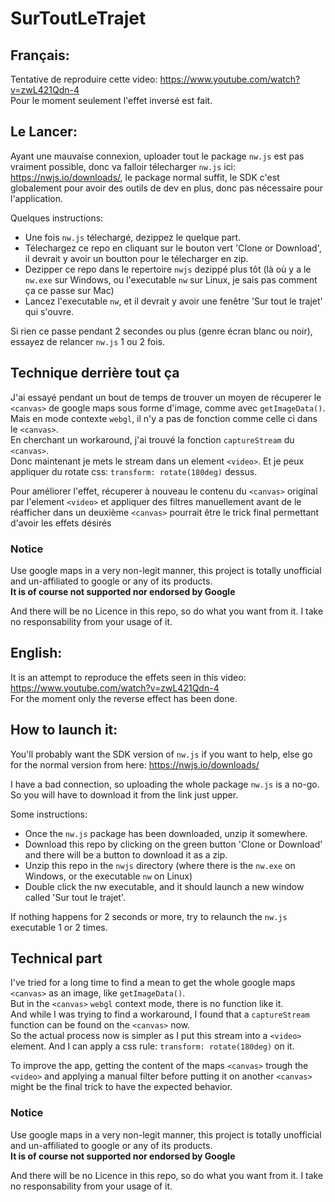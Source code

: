 # SurToutLeTrajet

## Français:

Tentative de reproduire cette video: https://www.youtube.com/watch?v=zwL421Qdn-4<br>
Pour le moment seulement l'effet inversé est fait. 

## Le Lancer:

Ayant une mauvaise connexion, uploader tout le package `nw.js` est pas vraiment possible, donc va falloir télecharger `nw.js` ici:
https://nwjs.io/downloads/, le package normal suffit, le SDK c'est globalement pour avoir des outils de dev en plus,
donc pas nécessaire pour l'application.

Quelques instructions:<br>
- Une fois `nw.js` télechargé, dezippez le quelque part.<br>
- Télechargez ce repo en cliquant sur le bouton vert 'Clone or Download', il devrait y avoir un boutton pour le télecharger en zip.<br>
- Dezipper ce repo dans le repertoire `nwjs` dezippé plus tôt (là où y a le `nw.exe` sur Windows, ou l'executable `nw` sur Linux, je sais pas comment ça ce passe sur Mac)<br>
- Lancez l'executable `nw`, et il devrait y avoir une fenêtre 'Sur tout le trajet' qui s'ouvre.

Si rien ce passe pendant 2 secondes ou plus (genre écran blanc ou noir), essayez de relancer `nw.js` 1 ou 2 fois. 

## Technique derrière tout ça

J'ai essayé pendant un bout de temps de trouver un moyen de récuperer le `<canvas>` de google maps sous forme d'image, comme avec `getImageData()`.<br>
Mais en mode contexte `webgl`, il n'y a pas de fonction comme celle ci dans le `<canvas>`.<br> 
En cherchant un workaround, j'ai trouvé la fonction `captureStream` du `<canvas>`.<br>
Donc maintenant je mets le stream dans un element `<video>`. Et je peux appliquer du rotate css: `transform: rotate(180deg)` dessus.

Pour améliorer l'effet, récuperer à nouveau le contenu du `<canvas>` original par l'element `<video>` et appliquer des filtres manuellement avant de le réafficher dans un deuxième `<canvas>` pourrait être le trick final permettant d'avoir les effets désirés

### Notice

Use google maps in a very non-legit manner, this project is totally unofficial and un-affiliated to google or any of its products.<br>
<b>It is of course not supported nor endorsed by Google</b>

And there will be no Licence in this repo, so do what you want from it. I take no responsability from your usage of it.

## English:

It is an attempt to reproduce the effets seen in this video: https://www.youtube.com/watch?v=zwL421Qdn-4<br>
For the moment only the reverse effect has been done. 

## How to launch it:

You'll probably want the SDK version of `nw.js` if you want to help, else go for the normal version from here: https://nwjs.io/downloads/

I have a bad connection, so uploading the whole package `nw.js` is a no-go. So you will have to download it from the link just upper.

Some instructions:<br>
- Once the `nw.js` package has been downloaded, unzip it somewhere.<br>
- Download this repo by clicking on the green button 'Clone or Download' and there will be a button to download it as a zip.<br>
- Unzip this repo in the `nwjs` directory (where there is the `nw.exe` on Windows, or the executable `nw` on Linux)<br>
- Double click the nw executable, and it should launch a new window called 'Sur tout le trajet'.

If nothing happens for 2 seconds or more, try to relaunch the `nw.js` executable 1 or 2 times. 

## Technical part

I've tried for a long time to find a mean to get the whole google maps `<canvas>` as an image, like `getImageData()`.<br>
But in the `<canvas>` `webgl` context mode, there is no function like it.<br> 
And while I was trying to find a workaround, I found that a `captureStream` function can be found on the `<canvas>` now.<br>
So the actual process now is simpler as I put this stream into a `<video>` element. And I can apply a css rule: `transform: rotate(180deg)` on it.

To improve the app, getting the content of the maps `<canvas>` trough the `<video>` and applying a manual filter before putting it 
on another `<canvas>` might be the final trick to have the expected behavior.

### Notice

Use google maps in a very non-legit manner, this project is totally unofficial and un-affiliated to google or any of its products.<br>
<b>It is of course not supported nor endorsed by Google</b>

And there will be no Licence in this repo, so do what you want from it. I take no responsability from your usage of it.

